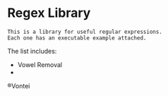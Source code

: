 # Regex Library
```
This is a library for useful regular expressions.
Each one has an executable example attached.  
```

The list includes:
* Vowel Removal
*

®Vontei
